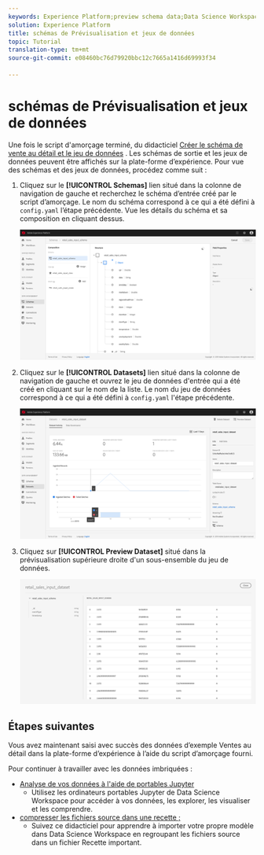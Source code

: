 ```yaml
---
keywords: Experience Platform;preview schema data;Data Science Workspace;popular topics
solution: Experience Platform
title: schémas de Prévisualisation et jeux de données
topic: Tutorial
translation-type: tm+mt
source-git-commit: e08460bc76d79920bbc12c7665a1416d69993f34

---
```



# schémas de Prévisualisation et jeux de données

Une fois le script d&#39;amorçage terminé, du didacticiel [Créer le schéma de vente au détail et le jeu de données](./create-retails-sales-dataset.md) . Les schémas de sortie et les jeux de données peuvent être affichés sur la plate-forme d’expérience. Pour vue des schémas et des jeux de données, procédez comme suit :

1. Cliquez sur le **[!UICONTROL Schemas]** lien situé dans la colonne de navigation de gauche et recherchez le schéma d’entrée créé par le script d’amorçage. Le nom du schéma correspond à ce qui a été défini à `config.yaml` l’étape précédente. Vue les détails du schéma et sa composition en cliquant dessus.

   ![](../images/models-recipes/access-data/schema_overview.png)

2. Cliquez sur le **[!UICONTROL Datasets]** lien situé dans la colonne de navigation de gauche et ouvrez le jeu de données d&#39;entrée qui a été créé en cliquant sur le nom de la liste. Le nom du jeu de données correspond à ce qui a été défini à `config.yaml` l&#39;étape précédente.

   ![](../images/models-recipes/access-data/dataset_overview.png)

3. Cliquez sur **[!UICONTROL Preview Dataset]** situé dans la prévisualisation supérieure droite d&#39;un sous-ensemble du jeu de données.

   ![](../images/models-recipes/access-data/preview_dataset.png)

## Étapes suivantes

Vous avez maintenant saisi avec succès des données d’exemple Ventes au détail dans la plate-forme d’expérience à l’aide du script d’amorçage fourni.

Pour continuer à travailler avec les données imbriquées :
- [Analyse de vos données à l&#39;aide de portables Jupyter](../jupyterlab/analyze-your-data.md)
   - Utilisez les ordinateurs portables Jupyter de Data Science Workspace pour accéder à vos données, les explorer, les visualiser et les comprendre.
- [compresser les fichiers source dans une recette ;](./package-source-files-recipe.md)
   - Suivez ce didacticiel pour apprendre à importer votre propre modèle dans Data Science Workspace en regroupant les fichiers source dans un fichier Recette important.